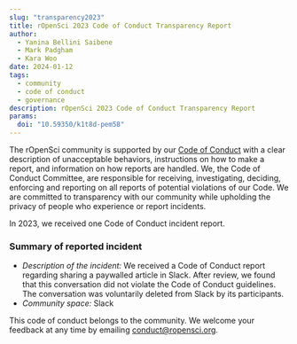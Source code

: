 ```yaml
---
slug: "transparency2023"
title: rOpenSci 2023 Code of Conduct Transparency Report
author:
  - Yanina Bellini Saibene
  - Mark Padgham
  - Kara Woo
date: 2024-01-12
tags:
  - community
  - code of conduct
  - governance
description: rOpenSci 2023 Code of Conduct Transparency Report
params:
  doi: "10.59350/k1t8d-pem58"
---
```


The rOpenSci community is supported by our [Code of Conduct](/code-of-conduct) with a clear description of unacceptable behaviors, 
instructions on how to make a report, and information on how reports are handled. We, the Code of Conduct Committee, 
are responsible for receiving, investigating, deciding, enforcing and reporting on all reports of potential 
violations of our Code. We are committed to transparency with our community while upholding the privacy 
of people who experience or report incidents.

In 2023, we received one Code of Conduct incident report. 

### Summary of reported incident

* _Description of the incident:_  We received a Code of Conduct report regarding sharing a paywalled article in Slack. After review, we found that this conversation did not violate the Code of Conduct guidelines. The conversation was voluntarily deleted from Slack by its participants.
* _Community space:_ Slack


This code of conduct belongs to the community. We welcome your feedback at any time by emailing <conduct@ropensci.org>.
